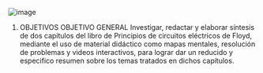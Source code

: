 ![image](https://user-images.githubusercontent.com/105056762/201223170-fd55abcf-e147-4fdb-86c2-1fb43c6d74f7.png)
1. OBJETIVOS
OBJETIVO GENERAL
Investigar, redactar y elaborar síntesis de dos capítulos del libro de Principios de circuitos
eléctricos de Floyd, mediante el uso de material didáctico como mapas mentales, resolución de
problemas y videos interactivos, para lograr dar un reducido y especifico resumen sobre los
temas tratados en dichos capítulos.
